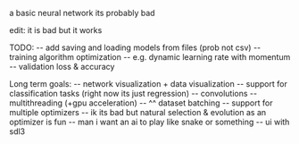 a basic neural network
its probably bad

edit: it is bad but it works

TODO:
    -- add saving and loading models from files (prob not csv)
    -- training algorithm optimization
    -- e.g. dynamic learning rate with momentum
    -- validation loss & accuracy

Long term goals: 
    -- network visualization + data visualization
    -- support for classification tasks (right now its just regression)
    -- convolutions
    -- multithreading (+gpu acceleration)
    -- ^^ dataset batching
    -- support for multiple optimizers
    -- ik its bad but natural selection & evolution as an optimizer is fun
    -- man i want an ai to play like snake or something
    -- ui with sdl3
